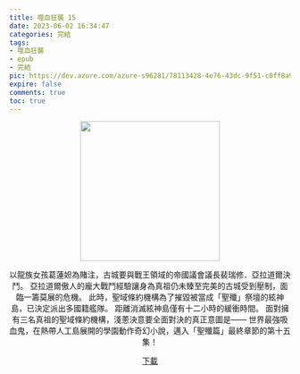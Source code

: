 ```yaml
---
title: 噬血狂襲 15
date: 2023-06-02 16:34:47
categories: 完結
tags:
- 噬血狂襲
- epub
- 完結
pic: https://dev.azure.com/azure-s96281/78113428-4e76-43dc-9f51-c0ff8a913055/_apis/git/repositories/a379171b-de46-4c10-9b0d-00da23959885/items?path=/Epub%20Cover/%E5%99%AC%E8%A1%80%E7%8B%82%E8%A5%B2-15.jpg&versionDescriptor%5BversionOptions%5D=0&versionDescriptor%5BversionType%5D=0&versionDescriptor%5Bversion%5D=main&resolveLfs=true&%24format=octetStream&api-version=5.0
expire: false
comments: true
toc: true
---
```


<div style="text-align:center" class="kratos-post-content">

<img width="250px" src="https://dev.azure.com/azure-s96281/78113428-4e76-43dc-9f51-c0ff8a913055/_apis/git/repositories/a379171b-de46-4c10-9b0d-00da23959885/items?path=/Epub%20Cover/%E5%99%AC%E8%A1%80%E7%8B%82%E8%A5%B2-15.jpg&versionDescriptor%5BversionOptions%5D=0&versionDescriptor%5BversionType%5D=0&versionDescriptor%5Bversion%5D=main&resolveLfs=true&%24format=octetStream&api-version=5.0">

<p>
以龍族女孩葛蓮妲為賭注，古城要與戰王領域的帝國議會議長裴瑞修．亞拉道爾決鬥。
亞拉道爾傲人的龐大戰鬥經驗讓身為真祖仍未臻至完美的古城受到壓制，面臨一籌莫展的危機。
此時，聖域條約機構為了摧毀被當成「聖殲」祭壇的絃神島，已決定派出多國籍艦隊。
距離消滅絃神島僅有十二小時的緩衝時間。
面對擁有三名真祖的聖域條約機構，淺蔥決意要全面對決的真正意圖是――
世界最強吸血鬼，在熱帶人工島展開的學園動作奇幻小說，邁入「聖殲篇」最終章節的第十五集！
</p>

<p>
<a href="https://epubdatabase.azurewebsites.net/EBOOKS/EPUB/完結/噬血狂襲/%E5%99%AC%E8%A1%80%E7%8B%82%E8%A5%B215%20%E7%9C%9F%E7%A5%96%E5%A4%A7%E6%88%B0.epub?download=1">下載</a>
</p>

</div>
